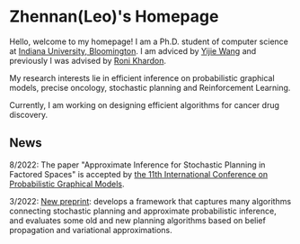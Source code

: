 # Zhennan(Leo)'s Homepage

Hello, welcome to my homepage! I am a Ph.D. student of computer science at [Indiana University, Bloomington](https://luddy.indiana.edu). I am adviced by [Yijie Wang](https://wyjhxq.github.io/) and previously I was advised by [Roni Khardon](http://homes.sice.indiana.edu/rkhardon/). 

My research interests lie in efficient inference on probabilistic graphical models, precise oncology, stochastic planning and Reinforcement Learning.

Currently, I am working on designing efficient algorithms for cancer drug discovery.

## News
8/2022: The paper "Approximate Inference for Stochastic Planning in Factored Spaces" is accepted by [the 11th International Conference on Probabilistic Graphical Models](https://www2.ual.es/pgm2022/).

3/2022: [New preprint](https://arxiv.org/pdf/2203.12139.pdf): develops a framework that captures many algorithms connecting stochastic planning and approximate probabilistic inference, and evaluates some old and new planning algorithms based on belief propagation and variational approximations. 
